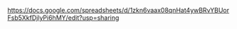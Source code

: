 https://docs.google.com/spreadsheets/d/1zkn6vaax08qnHat4ywBRvYBUorFsb5XkfDjlyPi6hMY/edit?usp=sharing
